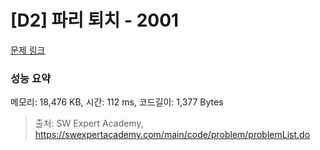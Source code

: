 # [D2] 파리 퇴치 - 2001 

[문제 링크](https://swexpertacademy.com/main/code/problem/problemDetail.do?contestProbId=AV5PzOCKAigDFAUq) 

### 성능 요약

메모리: 18,476 KB, 시간: 112 ms, 코드길이: 1,377 Bytes



> 출처: SW Expert Academy, https://swexpertacademy.com/main/code/problem/problemList.do